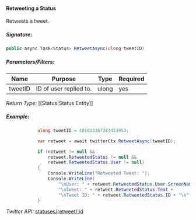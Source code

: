 #### Retweeting a Status

Retweets a tweet.

##### Signature:

```c#
public async Task<Status> RetweetAsync(ulong tweetID)
```

##### Parameters/Filters:

| Name | Purpose | Type | Required |
|------|---------|------|----------|
| tweetID | ID of user replied to. | ulong | yes |

*Return Type:* [[Status|Status Entity]]

##### Example:

```c#
            ulong tweetID = 401033367283453953;

            var retweet = await twitterCtx.RetweetAsync(tweetID);

            if (retweet != null && 
                retweet.RetweetedStatus != null && 
                retweet.RetweetedStatus.User != null)
            {
                Console.WriteLine("Retweeted Tweet: ");
                Console.WriteLine(
                    "\nUser: " + retweet.RetweetedStatus.User.ScreenNameResponse +
                    "\nTweet: " + retweet.RetweetedStatus.Text +
                    "\nTweet ID: " + retweet.RetweetedStatus.ID + "\n"); 
            }
```

*Twitter API:* [statuses/retweet/:id](https://developer.twitter.com/en/docs/tweets/post-and-engage/api-reference/post-statuses-retweet-id)
